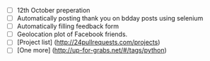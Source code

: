- [ ] 12th October preperation
- [ ] Automatically posting thank you on bdday posts using selenium
- [ ] Automatically filling feedback form
- [ ] Geolocation plot of Facebook friends.
- [ ] [Project list] (http://24pullrequests.com/projects)
- [ ] [One more] (http://up-for-grabs.net/#/tags/python)
